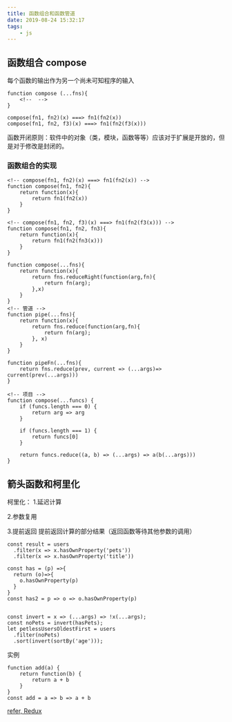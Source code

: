 ```yaml
---
title: 函数组合和函数管道
date: 2019-08-24 15:32:17
tags:
    - js
---
```


## 函数组合 compose
每个函数的输出作为另一个尚未可知程序的输入
```
function compose (...fns){
    <!--  -->
}

compose(fn1, fn2)(x) ===> fn1(fn2(x))
compose(fn1, fn2, f3)(x) ===> fn1(fn2(f3(x)))
```
函数开闭原则：软件中的对象（类，模块，函数等等）应该对于扩展是开放的，但是对于修改是封闭的。

### 函数组合的实现
```
<!-- compose(fn1, fn2)(x) ===> fn1(fn2(x)) -->
function compose(fn1, fn2){
    return function(x){
        return fn1(fn2(x))
    }
}

<!-- compose(fn1, fn2, f3)(x) ===> fn1(fn2(f3(x))) -->
function compose(fn1, fn2, fn3){
    return function(x){
        return fn1(fn2(fn3(x)))
    }
}

function compose(...fns){
    return function(x){
        return fns.reduceRight(function(arg,fn){
            return fn(arg);
        },x)
    }
}
<!-- 管道 -->
function pipe(...fns){
    return function(x){
        return fns.reduce(function(arg,fn){
            return fn(arg);
        }, x)
    }
}

function pipeFn(...fns){
    return fns.reduce(prev, current => (...args)=> current(prev(...args)))
}

<!-- 项目 -->
function compose(...funcs) {
    if (funcs.length === 0) {
        return arg => arg
    }

    if (funcs.length === 1) {
        return funcs[0]
    }

    return funcs.reduce((a, b) => (...args) => a(b(...args)))
}
```
## 箭头函数和柯里化
柯里化：
1.延迟计算
  
2.参数复用
  
3.提前返回
  提前返回计算的部分结果（返回函数等待其他参数的调用）

```aidl
const result = users
  .filter(x => x.hasOwnProperty('pets'))
  .filter(x => x.hasOwnProperty('title'))
  
const has = (p) =>{
  return (o)=>{
    o.hasOwnProperty(p)
  }
}
const has2 = p => o => o.hasOwnProperty(p)
  
```
```aidl
const invert = x => (...args) => !x(...args);
const noPets = invert(hasPets);
let petlessUsersOldestFirst = users
  .filter(noPets)
  .sort(invert(sortBy('age')));

```
实例
```aidl
function add(a) {
    return function(b) {
        return a + b
    }
}
const add = a => b => a + b

```
[refer, Redux](https://zhuanlan.zhihu.com/p/33374547)
